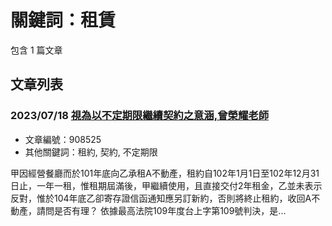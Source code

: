 # 關鍵詞：租賃

包含 1 篇文章

## 文章列表

### 2023/07/18 [視為以不定期限繼續契約之意涵,曾榮耀老師](../../articles/908525_%E8%A6%96%E7%82%BA%E4%BB%A5%E4%B8%8D%E5%AE%9A%E6%9C%9F%E9%99%90%E7%B9%BC%E7%BA%8C%E5%A5%91%E7%B4%84%E4%B9%8B%E6%84%8F%E6%B6%B5%2C%E6%9B%BE%E6%A6%AE%E8%80%80%E8%80%81%E5%B8%AB.md)
- 文章編號：908525
- 其他關鍵詞：租約, 契約, 不定期限

甲因經營餐廳而於101年底向乙承租A不動產，租約自102年1月1日至102年12月31日止，一年一租，惟租期屆滿後，甲繼續使用，且直接交付2年租金，乙並未表示反對，惟於104年底乙卻寄存證信函通知應另訂新約，否則將終止租約，收回A不動產，請問是否有理？ 依據最高法院109年度台上字第109號判決，是...
